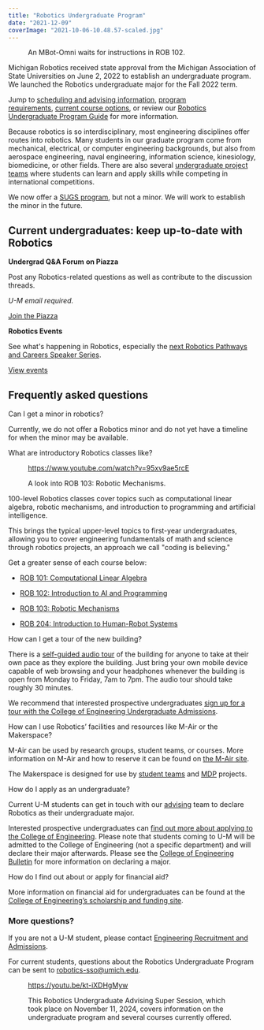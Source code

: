 ```yaml
---
title: "Robotics Undergraduate Program"
date: "2021-12-09"
coverImage: "2021-10-06-10.48.57-scaled.jpg"
---
```


<figure>


<figcaption>

An MBot-Omni waits for instructions in ROB 102.

</figcaption>

</figure>

Michigan Robotics received state approval from the Michigan Association of State Universities on June 2, 2022 to establish an undergraduate program. We launched the Robotics undergraduate major for the Fall 2022 term.

Jump to [scheduling and advising information](https://robotics.umich.edu/academics/undergraduate/scheduling/ "Undergraduate Advising & Scheduling"), [program requirements](https://robotics.umich.edu/academics/undergraduate/program-requirements/ "Undergraduate Program Requirements"), [current course options](https://robotics.umich.edu/academics/courses/course-offerings/ "Current Course Offerings"), or review our [Robotics Undergraduate Program Guide](http://robotics.umich.edu/undergrad-guide) for more information.

Because robotics is so interdisciplinary, most engineering disciplines offer routes into robotics. Many students in our graduate program come from mechanical, electrical, or computer engineering backgrounds, but also from aerospace engineering, naval engineering, information science, kinesiology, biomedicine, or other fields. There are also several [undergraduate project teams](https://robotics.umich.edu/people/student-teams/) where students can learn and apply skills while competing in international competitions.

We now offer a [SUGS program](https://robotics.umich.edu/academics/undergraduate/sugs/ "Sequential Undergraduate/Graduate Studies (SUGS)"), but not a minor. We will work to establish the minor in the future.

## Current undergraduates: keep up-to-date with Robotics

**Undergrad Q&A Forum** **on Piazza**

Post any Robotics-related questions as well as contribute to the discussion threads.

_U-M email required._

[Join the Piazza](http://piazza.com/umich/winter2022/roboticsugqa)

**Robotics Events**

See what's happening in Robotics, especially the [next Robotics Pathways and Careers Speaker Series](https://robotics.umich.edu/academics/undergraduate/robotics-pathways-speaker-series/ "Undergraduate Robotics Pathways and Careers Speaker Series").

[View events](https://events.umich.edu/group/3998)

## **Frequently asked questions**

Can I get a minor in robotics?

Currently, we do not offer a Robotics minor and do not yet have a timeline for when the minor may be available.

What are introductory Robotics classes like?

<figure>

https://www.youtube.com/watch?v=95xv9ae5rcE

<figcaption>

A look into ROB 103: Robotic Mechanisms.

</figcaption>



</figure>

100-level Robotics classes cover topics such as computational linear algebra, robotic mechanisms, and introduction to programming and artificial intelligence. 

This brings the typical upper-level topics to first-year undergraduates, allowing you to cover engineering fundamentals of math and science through robotics projects, an approach we call "coding is believing."

Get a greater sense of each course below:

- [ROB 101: Computational Linear Algebra](//robotics.umich.edu/academic-program/course-offerings/rob101-fall-2020/\")

- [ROB 102: Introduction to AI and Programming](//robotics.umich.edu/academic-program/course-offerings/rob-102-intro-to-ai-programming/\")

- [ROB 103: Robotic Mechanisms](//robotics.umich.edu/2021/building-the-basics-in-rob-103-robotic-systems/\")

- [ROB 204: Introduction to Human-Robot Systems](//robotics.umich.edu/academic-program/course-offerings/rob-204-winter-2022/\")

How can I get a tour of the new building?

There is a [self-guided audio tour](https://audio.robotics.umich.edu) of the building for anyone to take at their own pace as they explore the building. Just bring your own mobile device capable of web browsing and your headphones whenever the building is open from Monday to Friday, 7am to 7pm. The audio tour should take roughly 30 minutes.

We recommend that interested prospective undergraduates [sign up for a tour with the College of Engineering Undergraduate Admissions](https://www.engin.umich.edu/admissions-aid/visit/).

How can I use Robotics’ facilities and resources like M-Air or the Makerspace?

M-Air can be used by research groups, student teams, or courses. More information on M-Air and how to reserve it can be found on [the M-Air site](//robotics.umich.edu/about/mair/\").

The Makerspace is designed for use by [student teams](https://teamprojects.engin.umich.edu/) and [MDP](https://mdp.engin.umich.edu) projects.

How do I apply as an undergraduate?

Current U-M students can get in touch with our [advising](https://robotics.umich.edu/academics/undergraduate/scheduling/ "Undergraduate Advising & Scheduling") team to declare Robotics as their undergraduate major.

Interested prospective undergraduates can [find out more about applying to the College of Engineering](https://www.engin.umich.edu/admissions-aid/undergraduate/apply/). Please note that students coming to U-M will be admitted to the College of Engineering (not a specific department) and will declare their major afterwards. Please see the [College of Engineering Bulletin](https://bulletin.engin.umich.edu/ug-ed/degrees/) for more information on declaring a major.

How do I find out about or apply for financial aid?

More information on financial aid for undergraduates can be found at the [College of Engineering’s scholarship and funding site](https://www.engin.umich.edu/admissions-aid/scholarships-funding/). 

### More questions?

If you are not a U-M student, please contact [Engineering Recruitment and Admissions](https://www.engin.umich.edu/admissions-aid/undergraduate/). 

For current students, questions about the Robotics Undergraduate Program can be sent to [](mailto:ugrad-robotics@umich.edu)robotics-sso@umich.edu.

<figure>

https://youtu.be/kt-iXDHgMyw

<figcaption>

This Robotics Undergraduate Advising Super Session, which took place on November 11, 2024, covers information on the undergraduate program and several courses currently offered.

</figcaption>



</figure>
